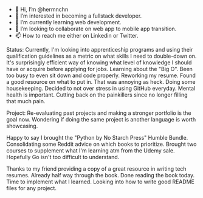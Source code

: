 - 👋 Hi, I’m @hermnchn
- 👀 I’m interested in becoming a fullstack developer.
- 🌱 I’m currently learning web development.
- 💞️ I’m looking to collaborate on web app to mobile app transition.
- 📫 How to reach me either on Linkedin or Twitter.

Status: Currently, I'm looking into apprenticeship programs and using their qualification guidelines as a metric on what skills I need to double-down on. It's surprisingly efficient way of knowing what level of knowledge I should have or acquire before applying for jobs. Learning about the "Big O". Been too busy to even sit down and code properly. Reworking my resume. Found a good resource on what to put in. That was annoying as heck. Doing some housekeeping. Decided to not over stress in using GitHub everyday. Mental health is important. Cutting back on the painkillers since no longer filling that much pain.

Project: Re-evaluating past projects and making a stronger portfolio is the goal now. Wondering if doing the same project is another language is worth showcasing.

Happy to say I brought the "Python by No Starch Press" Humble Bundle. Consolidating some Reddit advice on which books to prioritize.
Brought two courses to supplement what I'm learning atm from the Udemy sale. Hopefully Go isn't too difficult to understand.

Thanks to my friend providing a copy of a great resource in writing tech resumes. Already half way through the book. Done reading the book today. Time to implement what I learned. Looking into how to write good README files for any project.

<!---
hermnchn/hermnchn is a ✨ special ✨ repository because its `README.md` (this file) appears on your GitHub profile.
You can click the Preview link to take a look at your changes.
--->
